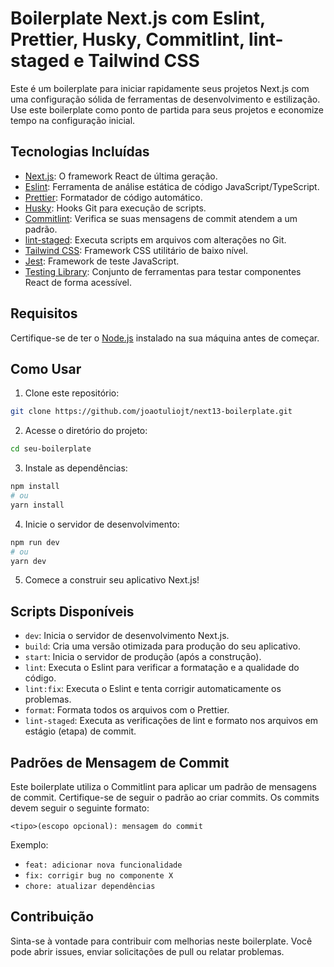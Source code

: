# Boilerplate Next.js com Eslint, Prettier, Husky, Commitlint, lint-staged e Tailwind CSS

Este é um boilerplate para iniciar rapidamente seus projetos Next.js com uma configuração sólida de ferramentas de desenvolvimento e estilização. Use este boilerplate como ponto de partida para seus projetos e economize tempo na configuração inicial.

## Tecnologias Incluídas

- [Next.js](https://nextjs.org/): O framework React de última geração.
- [Eslint](https://eslint.org/): Ferramenta de análise estática de código JavaScript/TypeScript.
- [Prettier](https://prettier.io/): Formatador de código automático.
- [Husky](https://typicode.github.io/husky/): Hooks Git para execução de scripts.
- [Commitlint](https://commitlint.js.org/): Verifica se suas mensagens de commit atendem a um padrão.
- [lint-staged](https://github.com/okonet/lint-staged): Executa scripts em arquivos com alterações no Git.
- [Tailwind CSS](https://tailwindcss.com/): Framework CSS utilitário de baixo nível.
- [Jest](https://jestjs.io/): Framework de teste JavaScript.
- [Testing Library](https://testing-library.com/): Conjunto de ferramentas para testar componentes React de forma acessível.

## Requisitos

Certifique-se de ter o [Node.js](https://nodejs.org/) instalado na sua máquina antes de começar.

## Como Usar

1. Clone este repositório:

```bash
git clone https://github.com/joaotuliojt/next13-boilerplate.git
```

2. Acesse o diretório do projeto:

```bash
cd seu-boilerplate
```

3. Instale as dependências:

```bash
npm install
# ou
yarn install
```

4. Inicie o servidor de desenvolvimento:

```bash
npm run dev
# ou
yarn dev
```

5. Comece a construir seu aplicativo Next.js!

## Scripts Disponíveis

- `dev`: Inicia o servidor de desenvolvimento Next.js.
- `build`: Cria uma versão otimizada para produção do seu aplicativo.
- `start`: Inicia o servidor de produção (após a construção).
- `lint`: Executa o Eslint para verificar a formatação e a qualidade do código.
- `lint:fix`: Executa o Eslint e tenta corrigir automaticamente os problemas.
- `format`: Formata todos os arquivos com o Prettier.
- `lint-staged`: Executa as verificações de lint e formato nos arquivos em estágio (etapa) de commit.

## Padrões de Mensagem de Commit

Este boilerplate utiliza o Commitlint para aplicar um padrão de mensagens de commit. Certifique-se de seguir o padrão ao criar commits. Os commits devem seguir o seguinte formato:

```
<tipo>(escopo opcional): mensagem do commit
```

Exemplo:

- `feat: adicionar nova funcionalidade`
- `fix: corrigir bug no componente X`
- `chore: atualizar dependências`

## Contribuição

Sinta-se à vontade para contribuir com melhorias neste boilerplate. Você pode abrir issues, enviar solicitações de pull ou relatar problemas.